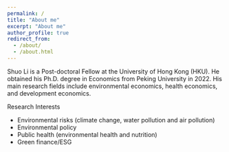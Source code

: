 ```yaml
---
permalink: /
title: "About me"
excerpt: "About me"
author_profile: true
redirect_from: 
  - /about/
  - /about.html
---
```

Shuo Li is a Post-doctoral Fellow at the University of Hong Kong (HKU). He obtained his Ph.D. degree in Economics from Peking University in 2022. His main research fields include environmental economics, health economics, and development economics. 

Research Interests

* Environmental risks (climate change, water pollution and air pollution)
* Environmental policy
* Public health (environmental health and nutrition)
* Green finance/ESG
